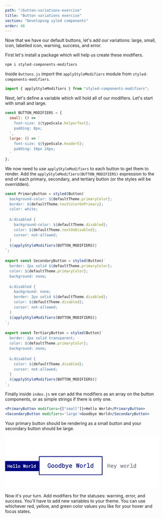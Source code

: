 ```yaml
---
path: "/button-variations-exercise"
title: "Button variations exercise"
section: "Developing syled components"
order: 48
---
```


Now that we have our default buttons, let's add our variations: large, small, icon, labelled icon, warning, success, and error.

First let's install a package which will help us create these modifiers.

```jsx
npm i styled-components-modifiers
```

Inside `Buttons.js` import the `applyStyleModifiers` module from `styled-components-modifiers`.

```jsx
import { applyStyleModifiers } from "styled-components-modifiers";
```

Next, let's define a variable which will hold all of our modifiers. Let's start with small and large.

```jsx
const BUTTON_MODIFIERS = {
  small: () => `
    font-size: ${typeScale.helperText};
    padding: 8px;
  `,
  large: () => `
    font-size: ${typeScale.header5};
    padding: 16px 24px;
  `
};
```

We now need to use `applyStyleModifiers` to each button to get them to render. Add the `applyStyleModifiers(BUTTON_MODIFIERS)` expression to the end of each primary, secondary, and tertiary button (or the styles will be overridden).

```jsx
const PrimaryButton = styled(Button)`
  background-color: ${defaultTheme.primaryColor};
  border: ${defaultTheme.textColorOnPrimary};
  color: white;

  &:disabled {
    background-color: ${defaultTheme.disabled};
    color: ${defaultTheme.textOnDisabled};
    cursor: not-allowed;
  }
  ${applyStyleModifiers(BUTTON_MODIFIERS)}
`;

export const SecondaryButton = styled(Button)`
  border: 2px solid ${defaultTheme.primaryColor};
  color: ${defaultTheme.primaryColor};
  background: none;

  &:disabled {
    background: none;
    border: 2px solid ${defaultTheme.disabled};
    color: ${defaultTheme.disabled};
    cursor: not-allowed;
  }
  ${applyStyleModifiers(BUTTON_MODIFIERS)}
`;

export const TertiaryButton = styled(Button)`
  border: 2px solid transparent;
  color: ${defaultTheme.primaryColor};
  background: none;

  &:disabled {
    color: ${defaultTheme.disabled};
    cursor: not-allowed;
  }
  ${applyStyleModifiers(BUTTON_MODIFIERS)}
`;
```

Finally inside `index.js` we can add the modifiers as an array on the button components, or as simple strings if there is only one.

```jsx
<PrimaryButton modifiers={["small"]}>Hello World</PrimaryButton>
<SecondaryButton modifiers='large'>Goodbye World</SecondaryButton>
```

Your primary button should be rendering as a small button and your secondary button should be large.

![Style modifiers](images/style-modifiers.png)

Now it's your turn. Add modifiers for the statuses: warning, error, and success. You'll have to add new variables to your theme. You can use whichever red, yellow, and green color values you like for your hover and focus states.
